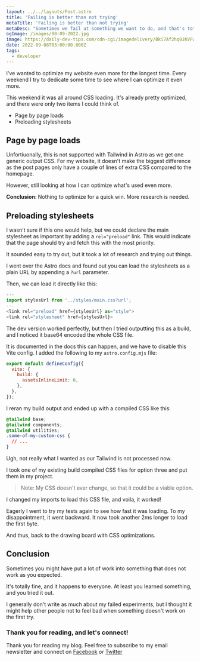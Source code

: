 ```yaml
---
layout: ../../layouts/Post.astro
title: 'Failing is better than not trying'
metaTitle: 'Failing is better than not trying'
metaDesc: "Sometimes we fail at something we want to do, and that's totally fine"
ogImage: /images/08-09-2022.jpg
image: https://daily-dev-tips.com/cdn-cgi/imagedelivery/Bki7Af2hq0JKVFw1XYYMQg/227a767a-0b06-4763-a2a0-6abf5c825700
date: 2022-09-08T03:00:00.000Z
tags:
  - developer
---
```


I've wanted to optimize my website even more for the longest time.
Every weekend I try to dedicate some time to see where I can optimize it even more.

This weekend it was all around CSS loading.
It's already pretty optimized, and there were only two items I could think of.

- Page by page loads
- Preloading stylesheets

## Page by page loads

Unfortiuonally, this is not supported with Tailwind in Astro as we get one generic output CSS.
For my website, it doesn't make the biggest difference as the post pages only have a couple of lines of extra CSS compared to the homepage.

However, still looking at how I can optimize what's used even more.

**Conclusion**: Nothing to optimize for a quick win. More research is needed.

## Preloading stylesheets

I wasn't sure if this one would help, but we could declare the main stylesheet as important by adding a `rel="preload"` link.
This would indicate that the page should try and fetch this with the most priority.

It sounded easy to try out, but it took a lot of research and trying out things.

I went over the Astro docs and found out you can load the stylesheets as a plain URL by appending a `?url` parameter.

Then, we can load it directly like this:

```js
---
import stylesUrl from '../styles/main.css?url';
---
<link rel="preload" href={stylesUrl} as="style">
<link rel="stylesheet" href={stylesUrl}>
```

The dev version worked perfectly, but then I tried outputting this as a build, and I noticed it base64 encoded the whole CSS file.

It is documented in the docs this can happen, and we have to disable this Vite config.
I added the following to my `astro.config.mjs` file:

```js
export default defineConfig({
  vite: {
    build: {
      assetsInlineLimit: 0,
    },
  },
});
```

I reran my build output and ended up with a compiled CSS like this:

```css
@tailwind base;
@tailwind components;
@tailwind utilities;
.some-of-my-custom-css {
  // ...
}
```

Ugh, not really what I wanted as our Tailwind is not processed now.

I took one of my existing build compiled CSS files for option three and put them in my project.

> Note: My CSS doesn't ever change, so that it could be a viable option.

I changed my imports to load this CSS file, and voila, it worked!

Eagerly I went to try my tests again to see how fast it was loading.
To my disappointment, it went backward. It now took another 2ms longer to load the first byte.

And thus, back to the drawing board with CSS optimizations.

## Conclusion

Sometimes you might have put a lot of work into something that does not work as you expected.

It's totally fine, and it happens to everyone.
At least you learned something, and you tried it out.

I generally don't write as much about my failed experiments, but I thought it might help other people not to feel bad when something doesn't work on the first try.

### Thank you for reading, and let's connect!

Thank you for reading my blog. Feel free to subscribe to my email newsletter and connect on [Facebook](https://www.facebook.com/DailyDevTipsBlog) or [Twitter](https://twitter.com/DailyDevTips1)
